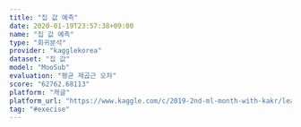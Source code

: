 ```yaml
---
title: "집 값 예측"
date: 2020-01-19T23:57:38+09:00
name: "집 값 예측"
type: "회귀분석"
provider: "kagglekorea"
dataset: "집 값"
model: "MooSub"
evaluation: "평균 제곱근 오차"
score: "62762.68113"
platform: "캐글"
platform_url: "https://www.kaggle.com/c/2019-2nd-ml-month-with-kakr/leaderboard"
tag: "#execise"
---
```

